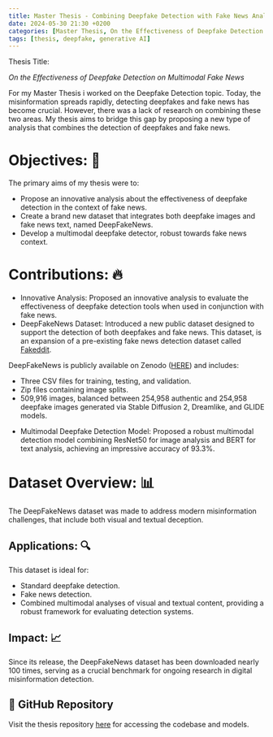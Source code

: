 ```yaml
---
title: Master Thesis - Combining Deepfake Detection with Fake News Analysis
date: 2024-05-30 21:30 +0200
categories: [Master Thesis, On the Effectiveness of Deepfake Detection on Multimodal Fake News]
tags: [thesis, deepfake, generative AI]
---
```

Thesis Title: 

*On the Effectiveness of Deepfake Detection on Multimodal Fake News*

For my Master Thesis i worked on the Deepfake Detection topic. Today, the misinformation spreads rapidly, detecting deepfakes and fake news has become crucial. However, there was a lack of research on combining these two areas. 
My thesis aims to bridge this gap by proposing a new type of analysis that combines the detection of deepfakes and fake news.


# Objectives: 🎯
The primary aims of my thesis were to:
* Propose an innovative analysis about the effectiveness of deepfake detection in the context of fake news.
* Create a brand new dataset that integrates both deepfake images and fake news text, named DeepFakeNews.
* Develop a multimodal deepfake detector, robust towards fake news context.

# Contributions: 🔥
* Innovative Analysis: Proposed an innovative analysis to evaluate the effectiveness of deepfake detection tools when used in conjunction with fake news.
* DeepFakeNews Dataset: Introduced a new public dataset designed to support the detection of both deepfakes and fake news. This dataset, is an expansion of a pre-existing fake news detection dataset called [Fakeddit](https://fakeddit.netlify.app/). 

DeepFakeNews is publicly available on Zenodo ([HERE](https://zenodo.org/records/11186584)) and includes:
- Three CSV files for training, testing, and validation.
- Zip files containing image splits.
- 509,916 images, balanced between 254,958 authentic and 254,958 deepfake images generated via Stable Diffusion 2, Dreamlike, and GLIDE models.

* Multimodal Deepfake Detection Model: Proposed a robust multimodal detection model combining ResNet50 for image analysis and BERT for text analysis, achieving an impressive accuracy of 93.3%.

# Dataset Overview: 📊
The DeepFakeNews dataset was made to address modern misinformation challenges, that include both visual and textual deception.

## Applications: 🔍
This dataset is ideal for:
- Standard deepfake detection.
- Fake news detection.
- Combined multimodal analyses of visual and textual content, providing a robust framework for evaluating detection systems.

## Impact: 📈
Since its release, the DeepFakeNews dataset has been downloaded nearly 100 times, serving as a crucial benchmark for ongoing research in digital misinformation detection.

## 🔗 GitHub Repository
Visit the thesis repository [here](https://github.com/enricollen/DeepfakeDetection) for accessing the codebase and models.